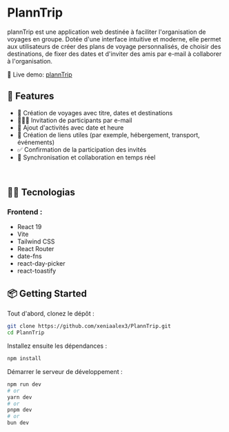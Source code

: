 # PlannTrip

plannTrip est une application web destinée à faciliter l'organisation de voyages en groupe. Dotée d'une interface intuitive et moderne, elle permet aux utilisateurs de créer des plans de voyage personnalisés, de choisir des destinations, de fixer des dates et d'inviter des amis par e-mail à collaborer à l'organisation.

🔗 Live demo: [plannTrip](https://planntrip.netlify.app/)

## 🧰 Features

- 🧭 Création de voyages avec titre, dates et destinations
- 🧑‍🤝‍🧑 Invitation de participants par e-mail
- 📅 Ajout d'activités avec date et heure
- 🔗 Création de liens utiles (par exemple, hébergement, transport, événements)
- ✅ Confirmation de la participation des invités
- 🧠 Synchronisation et collaboration en temps réel

<br>

## 🧑‍💻 Tecnologias

### Frontend :

- React 19
- Vite
- Tailwind CSS
- React Router
- date-fns
- react-day-picker
- react-toastify

## 📦 Getting Started

Tout d'abord, clonez le dépôt :

```bash
git clone https://github.com/xeniaalex3/PlannTrip.git
cd PlannTrip
```

Installez ensuite les dépendances :

```bash
npm install
```

Démarrer le serveur de développement :

```bash
npm run dev
# or
yarn dev
# or
pnpm dev
# or
bun dev
```
